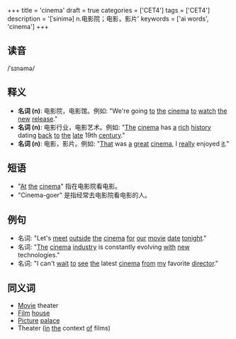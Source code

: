 +++
title = 'cinema'
draft = true
categories = ['CET4']
tags = ['CET4']
description = '[ˈsinimə] n.电影院；电影，影片'
keywords = ['ai words', 'cinema']
+++

## 读音
/ˈsɪnəmə/

## 释义
- **名词 (n)**: 电影院，电影馆。例如: "We're going [to](/zh/post/to/) [the](/zh/post/the/) [cinema](/zh/post/cinema/) [to](/zh/post/to/) [watch](/zh/post/watch/) [the](/zh/post/the/) [new](/zh/post/new/) [release](/zh/post/release/)."
- **名词 (n)**: 电影行业，电影艺术。例如: "[The](/zh/post/the/) [cinema](/zh/post/cinema/) has [a](/zh/post/a/) [rich](/zh/post/rich/) [history](/zh/post/history/) dating [back](/zh/post/back/) [to](/zh/post/to/) [the](/zh/post/the/) [late](/zh/post/late/) 19th [century](/zh/post/century/)."
- **名词 (n)**: 电影，影片。例如: "[That](/zh/post/that/) was [a](/zh/post/a/) [great](/zh/post/great/) [cinema](/zh/post/cinema/), I [really](/zh/post/really/) enjoyed [it](/zh/post/it/)."

## 短语
- "[At](/zh/post/at/) [the](/zh/post/the/) [cinema](/zh/post/cinema/)" 指在电影院看电影。
- "Cinema-goer" 是指经常去电影院看电影的人。

## 例句
- 名词: "Let's [meet](/zh/post/meet/) [outside](/zh/post/outside/) [the](/zh/post/the/) [cinema](/zh/post/cinema/) [for](/zh/post/for/) [our](/zh/post/our/) [movie](/zh/post/movie/) [date](/zh/post/date/) [tonight](/zh/post/tonight/)."
- 名词: "[The](/zh/post/the/) [cinema](/zh/post/cinema/) [industry](/zh/post/industry/) is constantly evolving [with](/zh/post/with/) [new](/zh/post/new/) technologies."
- 名词: "I can't [wait](/zh/post/wait/) [to](/zh/post/to/) [see](/zh/post/see/) [the](/zh/post/the/) latest [cinema](/zh/post/cinema/) [from](/zh/post/from/) [my](/zh/post/my/) favorite [director](/zh/post/director/)."

## 同义词
- [Movie](/zh/post/movie/) theater
- [Film](/zh/post/film/) [house](/zh/post/house/)
- [Picture](/zh/post/picture/) [palace](/zh/post/palace/)
- Theater ([in](/zh/post/in/) [the](/zh/post/the/) context [of](/zh/post/of/) films)
